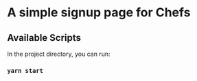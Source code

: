 # A simple signup page for Chefs

## Available Scripts

In the project directory, you can run:

### `yarn start`
